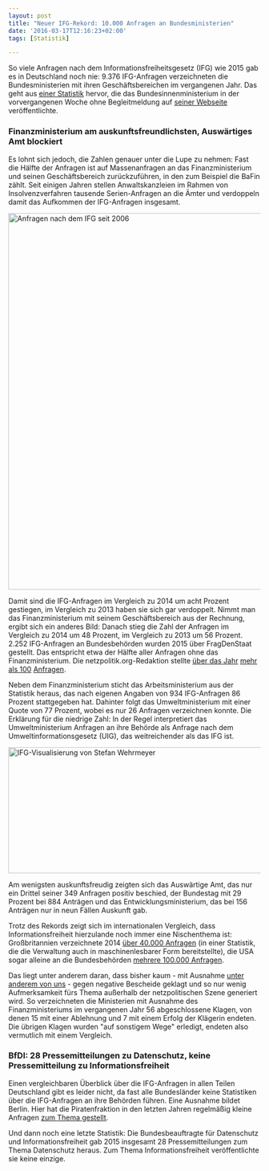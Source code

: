 ```yaml
---
layout: post
title: "Neuer IFG-Rekord: 10.000 Anfragen an Bundesministerien"
date: '2016-03-17T12:16:23+02:00'
tags: [Statistik]

---
```


So viele Anfragen nach dem Informationsfreiheitsgesetz (IFG) wie 2015 gab es in Deutschland noch nie: 9.376 IFG-Anfragen verzeichneten die Bundesministerien mit ihren Geschäftsbereichen im vergangenen Jahr. Das geht aus <a href="https://www.bmi.bund.de/SharedDocs/Downloads/DE/Themen/Gesellschaft-Verfassung/Verwaltungsrecht/IFG_Statistik_2015.pdf;jsessionid=20D83C343A03F2A7F4A93E833E05A061.2_cid373?__blob=publicationFile">einer Statistik</a> hervor, die das Bundesinnenministerium in der vorvergangenen Woche ohne Begleitmeldung auf <a href="https://www.bmi.bund.de/DE/Themen/Moderne-Verwaltung/Open-Government/Informationsfreiheitsgesetz/informationsfreiheitsgesetz_node.html">seiner Webseite</a> veröffentlichte. 

<h3>Finanzministerium am auskunftsfreundlichsten, Auswärtiges Amt blockiert</h3>

Es lohnt sich jedoch, die Zahlen genauer unter die Lupe zu nehmen: Fast die Hälfte der Anfragen ist auf Massenanfragen an das Finanzministerium und seinen Geschäftsbereich zurückzuführen, in den zum Beispiel die BaFin zählt. Seit einigen Jahren stellen Anwaltskanzleien im Rahmen von Insolvenzverfahren tausende Serien-Anfragen an die Ämter und verdoppeln damit das Aufkommen der IFG-Anfragen insgesamt.

<a href="https://netzpolitik.org/wp-upload/ifg_gesamtzahlen.png" rel="attachment wp-att-115884"><img src="https://netzpolitik.org/wp-upload/ifg_gesamtzahlen-1024x582.png" alt="Anfragen nach dem IFG seit 2006" width="750"/></a>

Damit sind die IFG-Anfragen im Vergleich zu 2014 um acht Prozent gestiegen, im Vergleich zu 2013 haben sie sich gar verdoppelt. Nimmt man das Finanzministerium mit seinem Geschäftsbereich aus der Rechnung, ergibt sich ein anderes Bild: Danach stieg die Zahl der Anfragen im Vergleich zu 2014 um 48 Prozent, im Vergleich zu 2013 um 56 Prozent.
2.252 IFG-Anfragen an Bundesbehörden wurden 2015 über FragDenStaat gestellt. Das entspricht etwa der Hälfte aller Anfragen ohne das Finanzministerium. Die netzpolitik.org-Redaktion stellte <a href="https://fragdenstaat.de/profil/m.beckedahl/">über das Jahr</a> <a href="https://fragdenstaat.de/profil/t.rudl/">mehr</a> <a href="https://fragdenstaat.de/profil/a.meister/">als 100</a> <a href="https://fragdenstaat.de/profil/a.biselli/">Anfragen</a>.

Neben dem Finanzministerium sticht das Arbeitsministerium aus der Statistik heraus, das nach eigenen Angaben von 934 IFG-Anfragen 86 Prozent stattgegeben hat. Dahinter folgt das Umweltministerium mit einer Quote von 77 Prozent, wobei es nur 26 Anfragen verzeichnen konnte. Die Erklärung für die niedrige Zahl: In der Regel interpretiert das Umweltministerium Anfragen an ihre Behörde als Anfrage nach dem Umweltinformationsgesetz (UIG), das weitreichender als das IFG ist.

<a href="https://stefanw.github.io/ifg-vis/#BMAS" rel="attachment wp-att-115886"><img src="https://netzpolitik.org/wp-upload/ifg-statistik-1.jpg" alt="IFG-Visualisierung von Stefan Wehrmeyer" width="750" height="251" class="size-full wp-image-115886" /></a>

Am wenigsten auskunftsfreudig zeigten sich das Auswärtige Amt, das nur ein Drittel seiner 349 Anfragen positiv beschied, der Bundestag mit 29 Prozent bei 884 Anträgen und das Entwicklungsministerium, das bei 156 Anträgen nur in neun Fällen Auskunft gab.

Trotz des Rekords zeigt sich im internationalen Vergleich, dass Informationsfreiheit hierzulande noch immer eine Nischenthema ist: Großbritannien verzeichnete 2014 <a href="https://www.gov.uk/government/collections/government-foi-statistics">über 40.000 Anfragen</a> (in einer Statistik, die die Verwaltung auch in maschinenlesbarer Form bereitstellte), die USA sogar alleine an die Bundesbehörden <a href="http://www.foia.gov/data.html">mehrere 100.000 Anfragen</a>.

Das liegt unter anderem daran, dass bisher kaum - mit Ausnahme <a href="https://netzpolitik.org/2016/verwaltungsgericht-kanzleramt-muss-kabinettsprotokolle-teilweise-herausgeben-wir-klagen-weiter/">unter anderem von uns</a> - gegen negative Bescheide geklagt und so nur wenig Aufmerksamkeit fürs Thema außerhalb der netzpolitischen Szene generiert wird. So verzeichneten die Ministerien mit Ausnahme des Finanzministeriums im vergangenen Jahr 56 abgeschlossene Klagen, von denen 15 mit einer Ablehnung und 7 mit einem Erfolg der Klägerin endeten. Die übrigen Klagen wurden "auf sonstigem Wege" erledigt, endeten also vermutlich mit einem Vergleich.

<h3>BfDI: 28 Pressemitteilungen zu Datenschutz, keine Pressemitteilung zu Informationsfreiheit</h3>

Einen vergleichbaren Überblick über die IFG-Anfragen in allen Teilen Deutschland gibt es leider nicht, da fast alle Bundesländer keine Statistiken über die IFG-Anfragen an ihre Behörden führen. Eine Ausnahme bildet Berlin. Hier hat die Piratenfraktion in den letzten Jahren regelmäßig kleine Anfragen <a href="https://netzpolitik.org/2016/statistik-zu-berliner-verwaltung-2015-fast-700-anfragen-nach-informationsfreiheitsgesetz/">zum Thema gestellt</a>.

Und dann noch eine letzte Statistik: Die Bundesbeauftragte für Datenschutz und Informationsfreiheit gab 2015 insgesamt 28 Pressemitteilungen zum Thema Datenschutz heraus. Zum Thema Informationsfreiheit veröffentlichte sie keine einzige.
